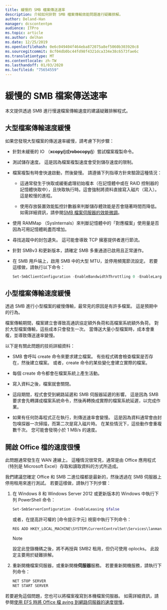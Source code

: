 ```yaml
---
title: 緩慢的 SMB 檔案傳送速率
description: 介紹如何針對 SMB 檔案傳輸效能問題進行疑難排解。
author: Deland-Han
manager: dcscontentpm
audience: ITPro
ms.topic: article
ms.author: delhan
ms.date: 12/25/2019
ms.openlocfilehash: 0e6c049404f464eba872075a8ef5060b303920c8
ms.sourcegitcommit: 8cf04db0bc44fd98f4321dca334e38c6573fae6c
ms.translationtype: MT
ms.contentlocale: zh-TW
ms.lasthandoff: 01/03/2020
ms.locfileid: "75654559"
---
```

# <a name="slow-smb-files-transfer-speed"></a>緩慢的 SMB 檔案傳送速率

本文提供透過 SMB 進行慢速檔案傳輸速度的建議疑難排解程式。

## <a name="large-file-transfer-is-slow"></a>大型檔案傳輸速度緩慢

如果您發現大型檔案的傳送速率緩慢，請考慮下列步驟：

- 針對未緩衝的 IO （**xcopy/j**或**robocopy/j**）嘗試檔案複製命令。

- 測試儲存速度。 這是因為檔案複製速度會受到儲存速度的限制。

- 檔案複製有時會快速啟動，然後變慢。 請遵循下列指導方針來驗證這種情況：
    
  - 這通常發生于快取或緩衝處理初始複本（在記憶體中或在 RAID 控制器的記憶體快取中），且快取執行時。這會強制將資料直接寫入磁片（寫入）。 這是較慢的進程。
    
  - 使用存放裝置效能監控計數器來判斷儲存體效能是否會隨著時間而降低。 如需詳細資訊，請參閱[SMB 檔案伺服器的效能微調](https://docs.microsoft.com/windows-server/administration/performance-tuning/role/file-server/smb-file-server)。

- 使用 RAMMap （SysInternals）來判斷記憶體中的「對應檔案」使用量是否因為可用記憶體耗盡而增加。

- 尋找追蹤中的封包遺失。 這可能會導致 TCP 擁塞提供者進行節流。

- 針對 SMBv3 和更新版本，請確定 SMB 多重通道已啟用且正常運作。

- 在 SMB 用戶端上，啟用 SMB 中的大型 MTU，並停用頻寬節流設定。 若要這樣做，請執行以下命令：  
  
  ```PowerShell
  Set-SmbClientConfiguration -EnableBandwidthThrottling 0 -EnableLargeMtu 1
  ```

## <a name="small-file-transfer-is-slow"></a>小型檔案傳輸速度緩慢

透過 SMB 進行小型檔案的緩慢傳輸，最常見的原因是有許多檔案。 這是預期中的行為。

檔案傳輸期間，檔案建立會導致高通訊協定額外負荷和高檔案系統額外負荷。 對於大型檔案傳輸，這些成本只會發生一次。 當傳送大量小型檔案時，成本會重複，並導致傳送速率變慢。

以下是有關此問題的技術詳細資料：

- SMB 會呼叫 create 命令來要求建立檔案。 有些程式碼會檢查檔案是否存在，然後建立檔案。 或者，create 命令的某些變化會建立實際的檔案。

- 每個 create 命令都會在檔案系統上產生活動。

- 寫入資料之後，檔案就會關閉。

- 這段期間，程式會受到網路延遲和 SMB 伺服器延遲的影響。 這是因為 SMB 要求會先轉譯成檔案系統命令，然後再轉換成實際的檔案系統延遲，以完成作業。

- 如果有任何防毒程式正在執行，則傳送速率會變慢。 這是因為資料通常會由封包嗅探器一次掃描，而第二次是寫入磁片時。 在某些情況下，這些動作會重複數千次。 您可能會發現小於 1 MB/s 的速度。

## <a name="opening-office-documents-is-slow"></a>開啟 Office 檔的速度很慢

此問題通常發生在 WAN 連線上。 這種情況很常見，通常是由 Office 應用程式（特別是 Microsoft Excel）存取和讀取資料的方式所造成。

我們建議您確定 Office 和 SMB 二進位檔都是最新的，然後透過在 SMB 伺服器上停用租用來進行測試。 若要這樣做，請執行下列步驟：
   
1. 在 Windows 8 和 Windows Server 2012 或更新版本的 Windows 中執行下列 PowerShell 命令：
      
   ```PowerShell
   Set-SmbServerConfiguration -EnableLeasing $false  
   ```
      
   或者，在提高許可權的 [命令提示字元] 視窗中執行下列命令：  

   ```cmd
   REG ADD HKEY_LOCAL_MACHINE\SYSTEM\CurrentControlSet\Services\lanmanserver\parameters /v DisableLeasing /t REG\_DWORD /d 1 /f  
   ```
      
   > [!NOTE]
   > 設定此登錄機碼之後，將不再授與 SMB2 租用，但仍可使用 oplocks。 此設定主要用於疑難排解。
    
2. 重新開機檔案伺服器，或重新開機**伺服器**服務。 若要重新開機服務，請執行下列命令：

   ```cmd  
   NET STOP SERVER 
   NET START SERVER
   ```

若要避免這個問題，您也可以將檔案複寫到本機檔案伺服器。 如需詳細資訊，請參閱[使用 EFS 時將 Office 檔 aving 到網路伺服器的速度很慢](https://docs.microsoft.com/office/troubleshoot/office/saving-file-to-network-server-slow)。

